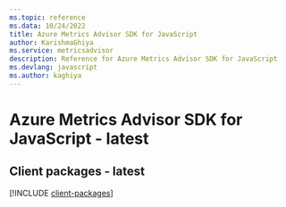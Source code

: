 ```yaml
---
ms.topic: reference
ms.data: 10/24/2022
title: Azure Metrics Advisor SDK for JavaScript
author: KarishmaGhiya
ms.service: metricsadvisor
description: Reference for Azure Metrics Advisor SDK for JavaScript
ms.devlang: javascript
ms.author: kaghiya
---
```

# Azure Metrics Advisor SDK for JavaScript - latest

## Client packages - latest
[!INCLUDE [client-packages](metrics-advisor-client-index.md)]